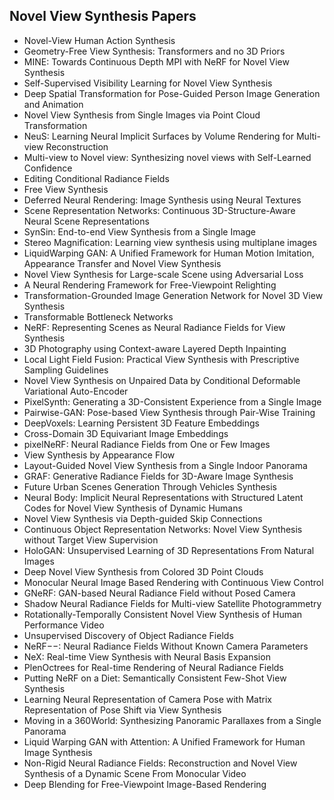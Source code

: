 <h2> Novel View Synthesis Papers </h2>




<ul>

                             

 <li><a target="_blank" href="https://github.com/manjunath5496/Novel-View-Synthesis-Papers/blob/master/v(1).pdf" style="text-decoration:none;">Novel-View Human Action Synthesis</a></li>

 <li><a target="_blank" href="https://github.com/manjunath5496/Novel-View-Synthesis-Papers/blob/master/v(2).pdf" style="text-decoration:none;">Geometry-Free View Synthesis: Transformers and no 3D Priors</a></li>

<li><a target="_blank" href="https://github.com/manjunath5496/Novel-View-Synthesis-Papers/blob/master/v(3).pdf" style="text-decoration:none;">MINE: Towards Continuous Depth MPI with NeRF for Novel View Synthesis</a></li>
 <li><a target="_blank" href="https://github.com/manjunath5496/Novel-View-Synthesis-Papers/blob/master/v(4).pdf" style="text-decoration:none;">Self-Supervised Visibility Learning for Novel View Synthesis</a></li>                              
<li><a target="_blank" href="https://github.com/manjunath5496/Novel-View-Synthesis-Papers/blob/master/v(5).pdf" style="text-decoration:none;">Deep Spatial Transformation for Pose-Guided Person Image Generation and Animation</a></li>
<li><a target="_blank" href="https://github.com/manjunath5496/Novel-View-Synthesis-Papers/blob/master/v(6).pdf" style="text-decoration:none;">Novel View Synthesis from Single Images via Point Cloud Transformation</a></li>
 <li><a target="_blank" href="https://github.com/manjunath5496/Novel-View-Synthesis-Papers/blob/master/v(7).pdf" style="text-decoration:none;">NeuS: Learning Neural Implicit Surfaces by Volume Rendering for Multi-view Reconstruction</a></li>

 <li><a target="_blank" href="https://github.com/manjunath5496/Novel-View-Synthesis-Papers/blob/master/v(8).pdf" style="text-decoration:none;"> Multi-view to Novel view:
Synthesizing novel views with Self-Learned Confidence </a></li>
   <li><a target="_blank" href="https://github.com/manjunath5496/Novel-View-Synthesis-Papers/blob/master/v(9).pdf" style="text-decoration:none;">Editing Conditional Radiance Fields</a></li>
  
   
 <li><a target="_blank" href="https://github.com/manjunath5496/Novel-View-Synthesis-Papers/blob/master/v(10).pdf" style="text-decoration:none;">Free View Synthesis </a></li>                              
<li><a target="_blank" href="https://github.com/manjunath5496/Novel-View-Synthesis-Papers/blob/master/v(11).pdf" style="text-decoration:none;">Deferred Neural Rendering:
Image Synthesis using Neural Textures</a></li>
<li><a target="_blank" href="https://github.com/manjunath5496/Novel-View-Synthesis-Papers/blob/master/v(12).pdf" style="text-decoration:none;">Scene Representation Networks: Continuous 3D-Structure-Aware Neural Scene Representations</a></li>
<li><a target="_blank" href="https://github.com/manjunath5496/Novel-View-Synthesis-Papers/blob/master/v(13).pdf" style="text-decoration:none;">SynSin: End-to-end View Synthesis from a Single Image</a></li>

<li><a target="_blank" href="https://github.com/manjunath5496/Novel-View-Synthesis-Papers/blob/master/v(14).pdf" style="text-decoration:none;">Stereo Magnification: Learning view synthesis using multiplane images</a></li>
                              
<li><a target="_blank" href="https://github.com/manjunath5496/Novel-View-Synthesis-Papers/blob/master/v(15).pdf" style="text-decoration:none;">LiquidWarping GAN: A Unified Framework for Human Motion Imitation, Appearance Transfer and Novel View Synthesis</a></li>

<li><a target="_blank" href="https://github.com/manjunath5496/Novel-View-Synthesis-Papers/blob/master/v(16).pdf" style="text-decoration:none;">Novel View Synthesis for Large-scale Scene using Adversarial Loss</a></li>

  <li><a target="_blank" href="https://github.com/manjunath5496/Novel-View-Synthesis-Papers/blob/master/v(17).pdf" style="text-decoration:none;">A Neural Rendering Framework for Free-Viewpoint Relighting</a></li>   
  
<li><a target="_blank" href="https://github.com/manjunath5496/Novel-View-Synthesis-Papers/blob/master/v(18).pdf" style="text-decoration:none;">Transformation-Grounded Image Generation Network for Novel 3D View Synthesis</a></li> 

  
<li><a target="_blank" href="https://github.com/manjunath5496/Novel-View-Synthesis-Papers/blob/master/v(19).pdf" style="text-decoration:none;">Transformable Bottleneck Networks</a></li> 

<li><a target="_blank" href="https://github.com/manjunath5496/Novel-View-Synthesis-Papers/blob/master/v(20).pdf" style="text-decoration:none;">NeRF: Representing Scenes as
Neural Radiance Fields for View Synthesis</a></li>

<li><a target="_blank" href="https://github.com/manjunath5496/Novel-View-Synthesis-Papers/blob/master/v(21).pdf" style="text-decoration:none;">3D Photography using Context-aware Layered Depth Inpainting</a></li>
<li><a target="_blank" href="https://github.com/manjunath5496/Novel-View-Synthesis-Papers/blob/master/v(22).pdf" style="text-decoration:none;">Local Light Field Fusion:
Practical View Synthesis with Prescriptive Sampling Guidelines</a></li> 
 <li><a target="_blank" href="https://github.com/manjunath5496/Novel-View-Synthesis-Papers/blob/master/v(23).pdf" style="text-decoration:none;">Novel View Synthesis on Unpaired Data by Conditional Deformable Variational Auto-Encoder</a></li> 
 

   <li><a target="_blank" href="https://github.com/manjunath5496/Novel-View-Synthesis-Papers/blob/master/v(24).pdf" style="text-decoration:none;">PixelSynth: Generating a 3D-Consistent Experience from a Single Image</a></li>
 
   <li><a target="_blank" href="https://github.com/manjunath5496/Novel-View-Synthesis-Papers/blob/master/v(25).pdf" style="text-decoration:none;">Pairwise-GAN: Pose-based View Synthesis through Pair-Wise Training</a></li>                              
 <li><a target="_blank" href="https://github.com/manjunath5496/Novel-View-Synthesis-Papers/blob/master/v(26).pdf" style="text-decoration:none;">DeepVoxels: Learning Persistent 3D Feature Embeddings</a></li>
 <li><a target="_blank" href="https://github.com/manjunath5496/Novel-View-Synthesis-Papers/blob/master/v(27).pdf" style="text-decoration:none;">Cross-Domain 3D Equivariant Image Embeddings</a></li>
   
 
   <li><a target="_blank" href="https://github.com/manjunath5496/Novel-View-Synthesis-Papers/blob/master/v(28).pdf" style="text-decoration:none;">pixelNeRF: Neural Radiance Fields from One or Few Images</a></li>
 
   <li><a target="_blank" href="https://github.com/manjunath5496/Novel-View-Synthesis-Papers/blob/master/v(29).pdf" style="text-decoration:none;">View Synthesis by Appearance Flow </a></li>                              

  <li><a target="_blank" href="https://github.com/manjunath5496/Novel-View-Synthesis-Papers/blob/master/v(30).pdf" style="text-decoration:none;">Layout-Guided Novel View Synthesis from a Single Indoor Panorama</a></li>
 
   <li><a target="_blank" href="https://github.com/manjunath5496/Novel-View-Synthesis-Papers/blob/master/v(31).pdf" style="text-decoration:none;">GRAF: Generative Radiance Fields
for 3D-Aware Image Synthesis</a></li> 
    <li><a target="_blank" href="https://github.com/manjunath5496/Novel-View-Synthesis-Papers/blob/master/v(32).pdf" style="text-decoration:none;">Future Urban Scenes Generation Through Vehicles Synthesis</a></li> 

   <li><a target="_blank" href="https://github.com/manjunath5496/Novel-View-Synthesis-Papers/blob/master/v(33).pdf" style="text-decoration:none;">Neural Body: Implicit Neural Representations with Structured Latent Codes for Novel View Synthesis of Dynamic Humans</a></li>                              

  <li><a target="_blank" href="https://github.com/manjunath5496/Novel-View-Synthesis-Papers/blob/master/v(34).pdf" style="text-decoration:none;">Novel View Synthesis via Depth-guided Skip Connections</a></li> 
 
  <li><a target="_blank" href="https://github.com/manjunath5496/Novel-View-Synthesis-Papers/blob/master/v(35).pdf" style="text-decoration:none;">Continuous Object Representation Networks: Novel View Synthesis without Target View Supervision</a></li> 

  <li><a target="_blank" href="https://github.com/manjunath5496/Novel-View-Synthesis-Papers/blob/master/v(36).pdf" style="text-decoration:none;">HoloGAN: Unsupervised Learning of 3D Representations From Natural Images</a></li> 
 
<li><a target="_blank" href="https://github.com/manjunath5496/Novel-View-Synthesis-Papers/blob/master/v(37).pdf" style="text-decoration:none;">Deep Novel View Synthesis from
Colored 3D Point Clouds</a></li>
 <li><a target="_blank" href="https://github.com/manjunath5496/Novel-View-Synthesis-Papers/blob/master/v(38).pdf" style="text-decoration:none;">Monocular Neural Image Based Rendering with Continuous View Control</a></li>
<li><a target="_blank" href="https://github.com/manjunath5496/Novel-View-Synthesis-Papers/blob/master/v(39).pdf" style="text-decoration:none;">GNeRF: GAN-based Neural Radiance Field without Posed Camera</a></li>
 <li><a target="_blank" href="https://github.com/manjunath5496/Novel-View-Synthesis-Papers/blob/master/v(40).pdf" style="text-decoration:none;">Shadow Neural Radiance Fields for Multi-view Satellite Photogrammetry</a></li>                              
<li><a target="_blank" href="https://github.com/manjunath5496/Novel-View-Synthesis-Papers/blob/master/v(41).pdf" style="text-decoration:none;">Rotationally-Temporally Consistent Novel View Synthesis of Human Performance Video</a></li>
<li><a target="_blank" href="https://github.com/manjunath5496/Novel-View-Synthesis-Papers/blob/master/v(42).pdf" style="text-decoration:none;">Unsupervised Discovery of Object Radiance Fields</a></li>
 
  <li><a target="_blank" href="https://github.com/manjunath5496/Novel-View-Synthesis-Papers/blob/master/v(43).pdf" style="text-decoration:none;">NeRF−−: Neural Radiance Fields Without Known Camera Parameters</a></li>
 <li><a target="_blank" href="https://github.com/manjunath5496/Novel-View-Synthesis-Papers/blob/master/v(44).pdf" style="text-decoration:none;">NeX: Real-time View Synthesis with Neural Basis Expansion</a></li>
   <li><a target="_blank" href="https://github.com/manjunath5496/Novel-View-Synthesis-Papers/blob/master/v(45).pdf" style="text-decoration:none;">PlenOctrees for Real-time Rendering of Neural Radiance Fields</a></li>  
   
<li><a target="_blank" href="https://github.com/manjunath5496/Novel-View-Synthesis-Papers/blob/master/v(46).pdf" style="text-decoration:none;">Putting NeRF on a Diet: Semantically Consistent Few-Shot View Synthesis</a></li> 
                             
<li><a target="_blank" href="https://github.com/manjunath5496/Novel-View-Synthesis-Papers/blob/master/v(47).pdf" style="text-decoration:none;">Learning Neural Representation of Camera Pose with Matrix Representation of Pose Shift via View Synthesis</a></li>
<li><a target="_blank" href="https://github.com/manjunath5496/Novel-View-Synthesis-Papers/blob/master/v(48).pdf" style="text-decoration:none;">Moving in a 360World:
Synthesizing Panoramic Parallaxes from a Single Panorama</a></li>

<li><a target="_blank" href="https://github.com/manjunath5496/Novel-View-Synthesis-Papers/blob/master/v(49).pdf" style="text-decoration:none;">Liquid Warping GAN with Attention: A Unified Framework for Human Image Synthesis</a></li>
                              
<li><a target="_blank" href="https://github.com/manjunath5496/Novel-View-Synthesis-Papers/blob/master/v(50).pdf" style="text-decoration:none;">Non-Rigid Neural Radiance Fields: Reconstruction and Novel View Synthesis of a Dynamic Scene From Monocular Video</a></li>
<li><a target="_blank" href="https://github.com/manjunath5496/Novel-View-Synthesis-Papers/blob/master/v(51).pdf" style="text-decoration:none;">Deep Blending for Free-Viewpoint Image-Based Rendering</a></li>
</ul>
